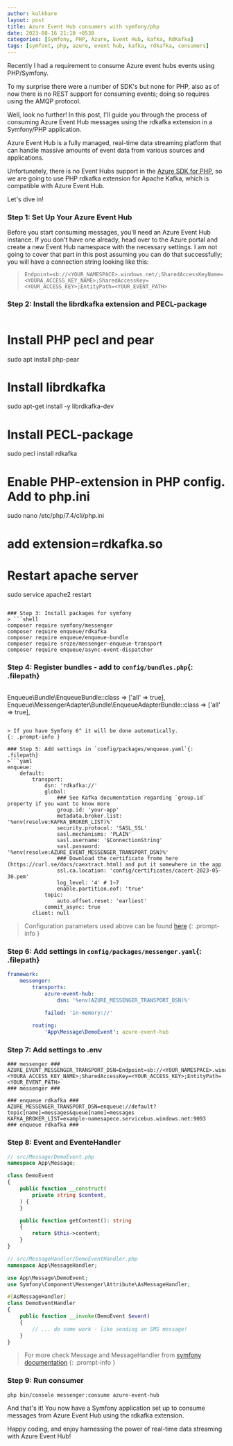 ```yaml
---
author: kulkhare
layout: post
title: Azure Event Hub consumers with symfony/php
date: 2023-08-16 21:10 +0530
categories: [Symfony, PHP, Azure, Event Hub, kafka, RdKafka]
tags: [symfont, php, azure, event hub, kafka, rdkafka, consumers]
---
```


Recently I had a requirement to consume Azure event hubs events using PHP/Symfony.

To my surprise there were a number of SDK's but none for PHP, also as of now there is no REST support for consuming events; doing so requires using the AMQP protocol.

Well, look no further! In this post, I'll guide you through the process of consuming Azure Event Hub messages using the rdkafka extension in a Symfony/PHP application.

Azure Event Hub is a fully managed, real-time data streaming platform that can handle massive amounts of event data from various sources and applications.

Unfortunately, there is no Event Hubs support in the [Azure SDK for PHP](https://github.com/Azure/azure-sdk-for-php/blob/master/README.md), so we are going to use PHP rdkafka extension for Apache Kafka, which is compatible with Azure Event Hub.

Let's dive in!

### Step 1: Set Up Your Azure Event Hub

Before you start consuming messages, you'll need an Azure Event Hub instance. If you don't have one already, head over to the Azure portal and create a new Event Hub namespace with the necessary settings.
I am not going to cover that part in this post assuming you can do that successfully; you will have a connection string looking like this:

> ```Endpoint=sb://<YOUR_NAMESPACE>.windows.net/;SharedAccessKeyName=<YOURA_ACCESS_KEY_NAME>;SharedAccessKey=<YOUR_ACCESS_KEY>;EntityPath=<YOUR_EVENT_PATH>```

### Step 2: Install the librdkafka extension and PECL-package

> ```shell
# Install PHP pecl and pear
sudo apt install php-pear
# Install librdkafka
sudo apt-get install -y librdkafka-dev
# Install PECL-package
sudo pecl install rdkafka
# Enable PHP-extension in PHP config. Add to php.ini
sudo nano /etc/php/7.4/cli/php.ini
# add extension=rdkafka.so
# Restart apache server
sudo service apache2 restart
```

### Step 3: Install packages for symfony
> ```shell
composer require symfony/messenger 
composer require enqueue/rdkafka 
composer require enqueue/enqueue-bundle 
composer require sroze/messenger-enqueue-transport 
composer require enqueue/async-event-dispatcher
```

### Step 4: Register bundles - add to `config/bundles.php`{: .filepath}
>```php
Enqueue\Bundle\EnqueueBundle::class => ['all' => true],
Enqueue\MessengerAdapter\Bundle\EnqueueAdapterBundle::class => ['all' => true],
```

> If you have Symfony 6^ it will be done automatically.
{: .prompt-info }

### Step 5: Add settings in `config/packages/enqueue.yaml`{: .filepath}
>```yaml
enqueue:
    default:
        transport:
            dsn: 'rdkafka://'
            global:
                ### See Kafka documentation regarding `group.id` property if you want to know more
                group.id: 'your-app'
                metadata.broker.list: '%env(resolve:KAFKA_BROKER_LIST)%'
                security.protocol: 'SASL_SSL'
                sasl.mechanisms: 'PLAIN'
                sasl.username: '$ConnectionString'
                sasl.password: '%env(resolve:AZURE_EVENT_MESSENGER_TRANSPORT_DSN)%'
                ### Download the certificate frome here (https://curl.se/docs/caextract.html) and put it somewhere in the app
                ssl.ca.location: 'config/certificates/cacert-2023-05-30.pem'
                log_level: '4' # 1~7
                enable.partition.eof: 'true'
            topic:
                auto.offset.reset: 'earliest'
            commit_async: true
        client: null
```

> Configuration parameters used above can be found [here](https://github.com/confluentinc/librdkafka/blob/master/CONFIGURATION.md)
{: .prompt-info }

### Step 6: Add settings in `config/packages/messenger.yaml`{: .filepath}
```yaml
framework:
    messenger:
        transports:
            azure-event-hub:
                dsn: '%env(AZURE_MESSENGER_TRANSPORT_DSN)%'
            
            failed: 'in-memory://'

        routing:
            'App\Message\DemoEvent': azure-event-hub
```

### Step 7: Add settings to .env
```env
### messenger ###
AZURE_EVENT_MESSENGER_TRANSPORT_DSN=Endpoint=sb://<YOUR_NAMESPACE>.windows.net/;SharedAccessKeyName=<YOURA_ACCESS_KEY_NAME>;SharedAccessKey=<YOUR_ACCESS_KEY>;EntityPath=<YOUR_EVENT_PATH>
### messenger ###

### enqueue rdkafka ###
AZURE_MESSENGER_TRANSPORT_DSN=enqueue://default?topic[name]=messages&queue[name]=messages
KAFKA_BROKER_LIST=example-namesapece.servicebus.windows.net:9093
### enqueue rdkafka ###
```

### Step 8: Event and EventeHandler
```php
// src/Message/DemoEvent.php
namespace App\Message;

class DemoEvent
{
    public function __construct(
        private string $content,
    ) {
    }

    public function getContent(): string
    {
        return $this->content;
    }
}

// src/MessageHandler/DemoEventHandler.php
namespace App\MessageHandler;

use App\Message\DemoEvent;
use Symfony\Component\Messenger\Attribute\AsMessageHandler;

#[AsMessageHandler]
class DemoEventHandler
{
    public function __invoke(DemoEvent $event)
    {
        // ... do some work - like sending an SMS message!
    }
}
```

> For more check Message and MessageHandler from [symfony documentation](https://symfony.com/doc/current/messenger.html)
{: .prompt-info }

### Step 9: Run consumer
```shell
php bin/console messenger:consume azure-event-hub
```

And that's it! You now have a Symfony application set up to consume messages from Azure Event Hub using the rdkafka extension.

Happy coding, and enjoy harnessing the power of real-time data streaming with Azure Event Hub!